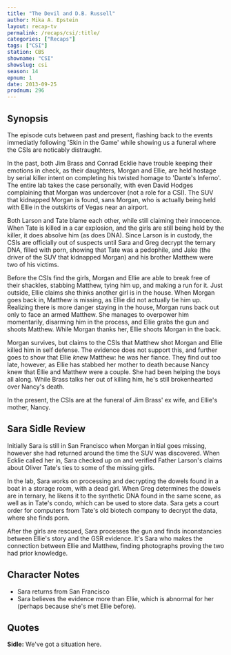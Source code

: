 ```yaml
---
title: "The Devil and D.B. Russell"
author: Mika A. Epstein
layout: recap-tv
permalink: /recaps/csi/:title/
categories: ["Recaps"]
tags: ["CSI"]
station: CBS
showname: "CSI"
showslug: csi
season: 14  
epnum: 1  
date: 2013-09-25
prodnum: 296  
---
```


## Synopsis

The episode cuts between past and present, flashing back to the events immediatly following 'Skin in the Game' while showing us a funeral where the CSIs are noticably distraught. 

In the past, both Jim Brass and Conrad Ecklie have trouble keeping their emotions in check, as their daughters, Morgan and Ellie, are held hostage by serial killer intent on completing his twisted homage to 'Dante's Inferno'. The entire lab takes the case personally, with even David Hodges complaining that Morgan was undercover (not a role for a CSI). The SUV that kidnapped Morgan is found, sans Morgan, who is actually being held with Ellie in the outskirts of Vegas near an airport. 

Both Larson and Tate blame each other, while still claiming their innocence. When Tate is killed in a car explosion, and the girls are still being held by the killer, it does absolve him (as does DNA). Since Larson is in custody, the CSIs are officially out of suspects until Sara and Greg decrypt the ternary DNA, filled with porn, showing that Tate was a pedophile, and Jake (the driver of the SUV that kidnapped Morgan) and his brother Matthew were two of his victims.

Before the CSIs find the girls, Morgan and Ellie are able to break free of their shackles, stabbing Matthew, tying him up, and making a run for it. Just outside, Ellie claims she thinks another girl is in the house. When Morgan goes back in, Matthew is missing, as Ellie did not actually tie him up. Realizing there is more danger staying in the house, Morgan runs back out only to face an armed Matthew. She manages to overpower him momentarily, disarming him in the process, and Ellie grabs the gun and shoots Matthew. While Morgan thanks her, Ellie shoots Morgan in the back.

Morgan survives, but claims to the CSIs that Matthew shot Morgan and Ellie killed him in self defense. The evidence does not support this, and further goes to show that Ellie *knew* Matthew: he was her fiance. They find out too late, however, as Ellie has stabbed her mother to death because Nancy knew that Ellie and Matthew were a couple. She had been helping the boys all along. While Brass talks her out of killing him, he's still brokenhearted over Nancy's death.

In the present, the CSIs are at the funeral of Jim Brass' ex wife, and Ellie's mother, Nancy.

## Sara Sidle Review

Initially Sara is still in San Francisco when Morgan initial goes missing, however she had returned around the time the SUV was discovered. When Ecklie called her in, Sara checked up on and verified Father Larson's claims about Oliver Tate's ties to some of the missing girls.

In the lab, Sara works on processing and decrypting the dowels found in a boat in a storage room, with a dead girl. When Greg determines the dowels are in ternary, he likens it to the synthetic DNA found in the same scene, as well as in Tate's condo, which can be used to store data. Sara gets a court order for computers from Tate's old biotech company to decrypt the data, where she finds porn.

After the girls are rescued, Sara processes the gun and finds inconstancies between Ellie's story and the GSR evidence. It's Sara who makes the connection between Ellie and Matthew, finding photographs proving the two had prior knowledge.

## Character Notes

* Sara returns from San Francisco  
* Sara believes the evidence more than Ellie, which is abnormal for her (perhaps because she's met Ellie before).

## Quotes

**Sidle:** We've got a situation here.


